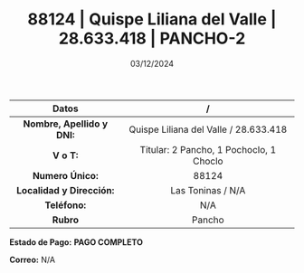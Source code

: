 ﻿---
title: 88124 | Quispe Liliana del Valle | 28.633.418 | PANCHO-2
date: 03/12/2024
draft: false
tags: ['toninas', 'pancho', 'titular']
---

|          **Datos**          |  /  |
|:---------------------------:|:---:|
| **Nombre, Apellido y DNI:** | Quispe Liliana del Valle / 28.633.418 |
|          **V o T:**         | Titular: 2 Pancho, 1 Pochoclo, 1 Choclo |
|      **Numero Único:**      | 88124 |
|  **Localidad y Dirección:** | Las Toninas / N/A |
|        **Teléfono:**        | N/A |
|          **Rubro**          | Pancho |

**Estado de Pago:** **PAGO COMPLETO**

**Correo:** N/A
